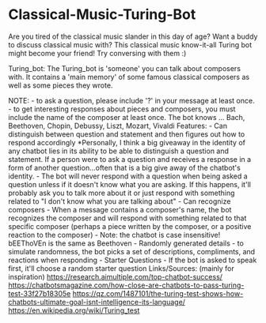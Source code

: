 # Classical-Music-Turing-Bot
Are you tired of the classical music slander in this day of age? Want a buddy to discuss classical music with? This classical music know-it-all Turing bot might become your friend! Try conversing with them :)

Turing_bot: 
The Turing_bot is 'someone' you can talk about composers with. It contains a 'main memory' of some famous classical composers as well as some pieces they wrote.

NOTE:
    - to ask a question, please include '?' in your message at least once.
    - to get interesting responses about pieces and composers, you must include the name of the composer at least once. 
    The bot knows ...
        Bach, Beethoven, Chopin, Debussy, Liszt, Mozart, Vivaldi
Features:
    - Can distinguish between question and statement and then figures out how to respond accordingly
        *Personally, I think a big giveaway in the identity of any chatbot lies in its ability to be able to distinguish a question and statement. If
        a person were to ask a question and receives a response in a form of another question...often that is a big give away of the chatbot's identity.
        - The bot will never respond with a question when being asked a question unless if it doesn't know what you are asking. If this happens, it'll probably
        ask you to talk more about it or just respond with something related to "I don't know what you are talking about"
    - Can recognize composers
        - When a message contains a composer's name, the bot recognizes the composer and will respond with something related to that specific composer 
        (perhaps a piece written by the composer, or a positive reaction to the composer)
        - Note: the chatbot is case insensitive! bEEThoVEn is the same as Beethoven 
    - Randomly generated details
        - to simulate randomness, the bot picks a set of descriptions, compliments, and reactions when responding
    - Starter Questions
        - If the bot is asked to speak first, it'll choose a random starter question
Links/Sources: (mainly for inspiration)
    https://research.aimultiple.com/top-chatbot-success/
    https://chatbotsmagazine.com/how-close-are-chatbots-to-pass-turing-test-33f27b18305e
    https://qz.com/1487101/the-turing-test-shows-how-chatbots-ultimate-goal-isnt-intelligence-its-language/
    https://en.wikipedia.org/wiki/Turing_test
